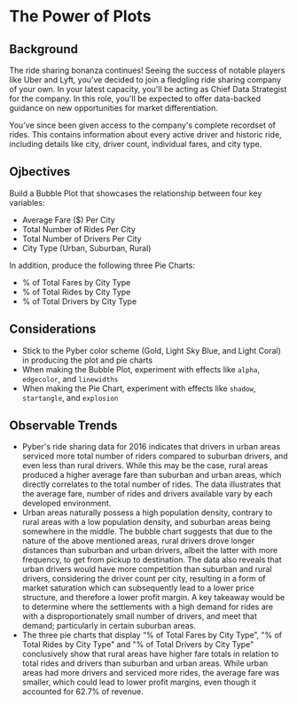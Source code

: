 # The Power of Plots


## Background

The ride sharing bonanza continues! Seeing the success of notable players like Uber and Lyft, you've decided to join a fledgling ride sharing company of your own. In your latest capacity, you'll be acting as Chief Data Strategist for the company. In this role, you'll be expected to offer data-backed guidance on new opportunities for market differentiation.

You've since been given access to the company's complete recordset of rides. This contains information about every active driver and historic ride, including details like city, driver count, individual fares, and city type.


## Ojbectives

Build a Bubble Plot that showcases the relationship between four key variables:

* Average Fare ($) Per City
* Total Number of Rides Per City
* Total Number of Drivers Per City
* City Type (Urban, Suburban, Rural)

In addition, produce the following three Pie Charts:

* % of Total Fares by City Type
* % of Total Rides by City Type
* % of Total Drivers by City Type


## Considerations

* Stick to the Pyber color scheme (Gold, Light Sky Blue, and Light Coral) in producing the plot and pie charts
* When making the Bubble Plot, experiment with effects like `alpha`, `edgecolor`, and `linewidths`
* When making the Pie Chart, experiment with effects like `shadow`, `startangle`, and `explosion`


## Observable Trends

* Pyber's ride sharing data for 2016 indicates that drivers in urban areas serviced more total number of riders compared to suburban drivers, and even less than rural drivers. While this may be the case, rural areas produced a higher average fare than suburban and urban areas, which directly correlates to the total number of rides. The data illustrates that the average fare, number of rides and drivers available vary by each developed environment.
* Urban areas naturally possess a high population density, contrary to rural areas with a low population density, and suburban areas being somewhere in the middle. The bubble chart suggests that due to the nature of the above mentioned areas, rural drivers drove longer distances than suburban and urban drivers, albeit the latter with more frequency, to get from pickup to destination. The data also reveals that urban drivers would have more competition than suburban and rural drivers, considering the driver count per city, resulting in a form of market saturation which can subsequently lead to a lower price structure, and therefore a lower profit margin. A key takeaway would be to determine where the settlements with a high demand for rides are with a disproportionately small number of drivers, and meet that demand; particularly in certain suburban areas.
* The three pie charts that display “% of Total Fares by City Type”, "% of Total Rides by City Type" and "% of Total Drivers by City Type" conclusively show that rural areas have higher fare totals in relation to total rides and drivers than suburban and urban areas. While urban areas had more drivers and serviced more rides, the average fare was smaller, which could lead to lower profit margins, even though it accounted for 62.7% of revenue.